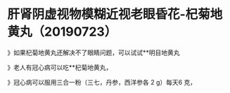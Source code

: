 # 肝肾阴虚视物模糊近视老眼昏花-杞菊地黄丸（20190723）





》如果杞菊地黄丸还解决不了眼睛问题，可以试试**明目地黄丸

》老人有冠心病可以吃**杞菊地黄丸，

》冠心病可以服用三合一粉（三七，丹参，西洋参各 2 g）每天6 克，
